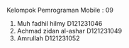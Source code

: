 Kelompok Pemrograman Mobile : 09

1.  Muh fadhil hilmy D121231046
2.  Achmad zidan al-ashar D121231049
3.  Amrullah D121231052
